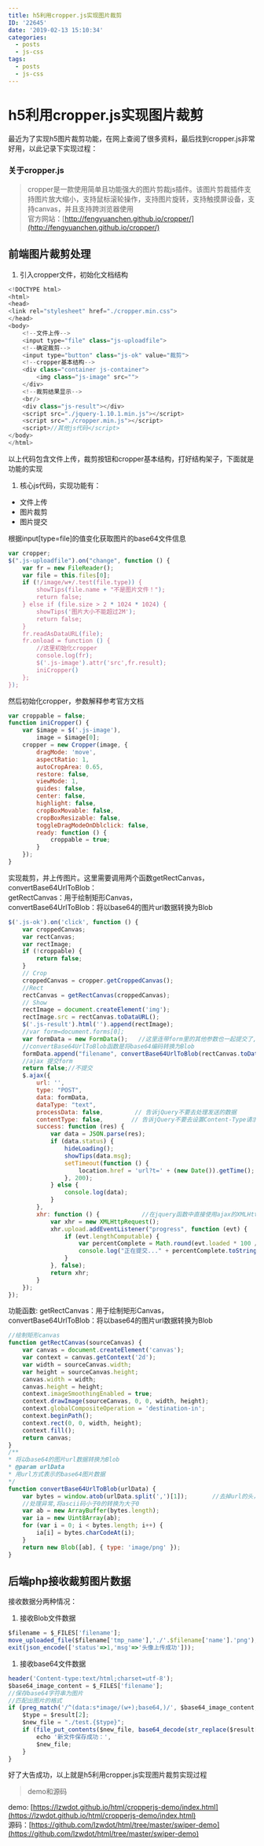 ```yaml
---
title: h5利用cropper.js实现图片裁剪
ID: '22645'
date: '2019-02-13 15:10:34'
categories:
  - posts
  - js-css
tags:
  - posts
  - js-css
---
```


# h5利用cropper.js实现图片裁剪

最近为了实现h5图片裁剪功能，在网上查阅了很多资料，最后找到cropper.js非常好用，以此记录下实现过程：

### 关于cropper.js

> cropper是一款使用简单且功能强大的图片剪裁js插件。该图片剪裁插件支持图片放大缩小，支持鼠标滚轮操作，支持图片旋转，支持触摸屏设备，支持canvas，并且支持跨浏览器使用  
> 官方网站：[http://fengyuanchen.github.io/cropper/](http://fengyuanchen.github.io/cropper/)

## 前端图片裁剪处理

1. 引入cropper文件，初始化文档结构

``` js 
<!DOCTYPE html>
<html>
<head>
<link rel="stylesheet" href="./cropper.min.css">
</head>
<body>
    <!--文件上传-->
    <input type="file" class="js-uploadfile">
    <!--确定裁剪-->
    <input type="button" class="js-ok" value="裁剪">
    <!--cropper基本结构-->
    <div class="container js-container">
        <img class="js-image" src="">
    </div>
    <!--裁剪结果显示-->
    <br/>
    <div class="js-result"></div>
    <script src="./jquery-1.10.1.min.js"></script>
    <script src="./cropper.min.js"></script>
    <script>//其他js代码</script>
</body>
</html> 
```

以上代码包含文件上传，裁剪按钮和cropper基本结构，打好结构架子，下面就是功能的实现

1. 核心js代码，实现功能有：

- 文件上传
- 图片裁剪
- 图片提交

根据input\[type=file\]的值变化获取图片的base64文件信息

``` js 
var cropper;
$(".js-uploadfile").on("change", function () {
    var fr = new FileReader();
    var file = this.files[0];
    if (!/image/w+/.test(file.type)) {
        showTips(file.name + "不是图片文件！");
        return false;
    } else if (file.size > 2 * 1024 * 1024) {
        showTips('图片大小不能超过2M');
        return false;
    }
    fr.readAsDataURL(file);
    fr.onload = function () {
        //这里初始化cropper
        console.log(fr);
        $('.js-image').attr('src',fr.result);
        iniCropper()
    };
}); 
```

然后初始化cropper，参数解释参考官方文档

``` js 
var croppable = false;
function iniCropper() {
    var $image = $('.js-image'),
        image = $image[0];
    cropper = new Cropper(image, {
        dragMode: 'move',
        aspectRatio: 1,
        autoCropArea: 0.65,
        restore: false,
        viewMode: 1,
        guides: false,
        center: false,
        highlight: false,
        cropBoxMovable: false,
        cropBoxResizable: false,
        toggleDragModeOnDblclick: false,
        ready: function () {
            croppable = true;
        }
    });
} 
```

实现裁剪，并上传图片。这里需要调用两个函数getRectCanvas，convertBase64UrlToBlob：  
getRectCanvas：用于绘制矩形Canvas，  
convertBase64UrlToBlob：将以base64的图片url数据转换为Blob

``` js 
$('.js-ok').on('click', function () {
    var croppedCanvas;
    var rectCanvas;
    var rectImage;
    if (!croppable) {
        return false;
    }
    // Crop
    croppedCanvas = cropper.getCroppedCanvas();
    //Rect
    rectCanvas = getRectCanvas(croppedCanvas);
    // Show
    rectImage = document.createElement('img');
    rectImage.src = rectCanvas.toDataURL();
    $('.js-result').html('').append(rectImage);
    //var form=document.forms[0];
    var formData = new FormData();   //这里连带form里的其他参数也一起提交了,如果不需要提交其他参数可以直接FormData无参数的构造函数
    //convertBase64UrlToBlob函数是将base64编码转换为Blob
    formData.append("filename", convertBase64UrlToBlob(rectCanvas.toDataURL()));  //append函数的第一个参数是后台获取数据的参数名,和html标签的input的name属性功能相同
    //ajax 提交form
    return false;//不提交
    $.ajax({
        url: '',
        type: "POST",
        data: formData,
        dataType: "text",
        processData: false,         // 告诉jQuery不要去处理发送的数据
        contentType: false,        // 告诉jQuery不要去设置Content-Type请求头
        success: function (res) {
            var data = JSON.parse(res);
            if (data.status) {
                hideLoading();
                showTips(data.msg);
                setTimeout(function () {
                    location.href = 'url?t=' + (new Date()).getTime();
                }, 200);
            } else {
                console.log(data);
            }
        },
        xhr: function () {            //在jquery函数中直接使用ajax的XMLHttpRequest对象
            var xhr = new XMLHttpRequest();
            xhr.upload.addEventListener("progress", function (evt) {
                if (evt.lengthComputable) {
                    var percentComplete = Math.round(evt.loaded * 100 / evt.total);
                    console.log("正在提交..." + percentComplete.toString() + '%');        //在控制台打印上传进度
                }
            }, false);
            return xhr;
        }
    });
}); 
```

功能函数: getRectCanvas：用于绘制矩形Canvas，  
convertBase64UrlToBlob：将以base64的图片url数据转换为Blob

``` js 
//绘制矩形canvas
function getRectCanvas(sourceCanvas) {
    var canvas = document.createElement('canvas');
    var context = canvas.getContext('2d');
    var width = sourceCanvas.width;
    var height = sourceCanvas.height;
    canvas.width = width;
    canvas.height = height;
    context.imageSmoothingEnabled = true;
    context.drawImage(sourceCanvas, 0, 0, width, height);
    context.globalCompositeOperation = 'destination-in';
    context.beginPath();
    context.rect(0, 0, width, height);
    context.fill();
    return canvas;
}
/**
* 将以base64的图片url数据转换为Blob
* @param urlData
* 用url方式表示的base64图片数据
*/
function convertBase64UrlToBlob(urlData) {
    var bytes = window.atob(urlData.split(',')[1]);       //去掉url的头，并转换为byte
    //处理异常,将ascii码小于0的转换为大于0
    var ab = new ArrayBuffer(bytes.length);
    var ia = new Uint8Array(ab);
    for (var i = 0; i < bytes.length; i++) {
        ia[i] = bytes.charCodeAt(i);
    }
    return new Blob([ab], { type: 'image/png' });
} 
```

## 后端php接收裁剪图片数据

接收数据分两种情况：

1. 接收Blob文件数据

``` js 
$filename = $_FILES['filename'];
move_uploaded_file($filename['tmp_name'],'./'.$filename['name'].'png');
exit(json_encode(['status'=>1,'msg'=>'头像上传成功'])); 
```

1. 接收base64文件数据

``` js 
header('Content-type:text/html;charset=utf-8');
$base64_image_content = $_FILES['filename'];
//保存base64字符串为图片
//匹配出图片的格式
if (preg_match('/^(data:s*image/(w+);base64,)/', $base64_image_content, $result)) {
    $type = $result[2];
    $new_file = "./test.{$type}";
    if (file_put_contents($new_file, base64_decode(str_replace($result[1], '', $base64_image_content)))) {
        echo '新文件保存成功：',
        $new_file;
    }
} 
```

好了大告成功，以上就是h5利用cropper.js实现图片裁剪实现过程

> demo和源码

demo: [https://lzwdot.github.io/html/cropperjs-demo/index.html](https://lzwdot.github.io/html/cropperjs-demo/index.html)  
源码：[https://github.com/lzwdot/html/tree/master/swiper-demo](https://github.com/lzwdot/html/tree/master/swiper-demo)
 

